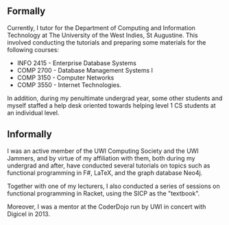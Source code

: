 <h2>Formally</h2>

Currently, I tutor for the Department of Computing and Information Technology at The University of the West Indies, St Augustine. This involved conducting the tutorials and preparing some materials for the following courses:

* INFO 2415 - Enterprise Database Systems
* COMP 2700 - Database Management Systems I
* COMP 3150 - Computer Networks
* COMP 3550 - Internet Technologies.

In addition, during my penultimate undergrad year, some other students and myself staffed a help desk oriented towards helping level 1 CS students at an individual level.

<h2>Informally</h2>

I was an active member of the UWI Computing Society and the UWI Jammers, and by virtue of my affiliation with them, both during my undergrad and after, have conducted several tutorials on topics such as functional programming in F#, LaTeX, and the graph database Neo4j. 

Together with one of my lecturers, I also conducted a series of sessions on functional programming in Racket, using the SICP as the "textbook".

Moreover, I was a mentor at the CoderDojo run by UWI in concert with Digicel in 2013.

